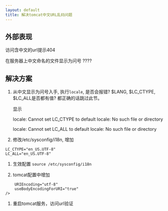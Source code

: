 ```yaml
---
layout: default
title: 解决tomcat中文URL乱码问题
---
```


## 外部表现

访问含中文的url提示404

在服务器上中文命名的文件显示为问号 ????

## 解决方案
1. 从中文显示为问号入手, 执行```locale```, 是否会报错? $LANG, $LC_CTYPE, $LC_ALL是否都有值? 都正确的话跳过此节。

    显示

    locale: Cannot set LC_CTYPE to default locale: No such file or directory

    locale: Cannot set LC_ALL to default locale: No such file or directory

1. 修改/etc/sysconfig/i18n, 增加
```
LC_CTYPE="en_US.UTF-8"
LC_ALL="en_US.UTF-8"
```

1. 生效配置
```source /etc/sysconfig/i18n```

1. tomcat配置中增加
```
    URIEncoding="utf-8"
    useBodyEncodingForURI="true"
/>
```

1. 重启tomcat服务，访问url验证